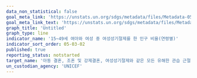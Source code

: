 ```yaml
---
data_non_statistical: false
goal_meta_link: 'https://unstats.un.org/sdgs/metadata/files/Metadata-05-03-02.pdf'
goal_meta_link_text: 'https://unstats.un.org/sdgs/metadata/files/Metadata-05-03-02.pdf'
graph_title: 'Untitled'
graph_type: line
indicator_name: '15~49세 여아와 여성 중 여성성기절제를 한 인구 비율(연령별)'
indicator_sort_order: 05-03-02
published: true
reporting_status: notstarted
target_name: '아동 결혼, 조혼 및 강제결혼, 여성성기절제와 같은 모든 유해한 관습 근절'
un_custodian_agency: 'UNICEF'
---
```

